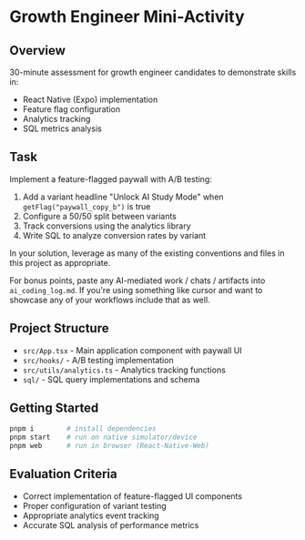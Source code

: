 # Growth Engineer Mini-Activity

## Overview
30-minute assessment for growth engineer candidates to demonstrate skills in:
- React Native (Expo) implementation
- Feature flag configuration
- Analytics tracking
- SQL metrics analysis

## Task
Implement a feature-flagged paywall with A/B testing:

1. Add a variant headline "Unlock AI Study Mode" when `getFlag("paywall_copy_b")` is true
2. Configure a 50/50 split between variants
3. Track conversions using the analytics library
4. Write SQL to analyze conversion rates by variant

In your solution, leverage as many of the existing conventions and files in this project as appropriate.

For bonus points, paste any AI-mediated work / chats / artifacts into `ai_coding_log.md`. If you're using something like cursor and want to showcase any of your workflows include that as well.

## Project Structure
- `src/App.tsx` - Main application component with paywall UI
- `src/hooks/` - A/B testing implementation
- `src/utils/analytics.ts` - Analytics tracking functions
- `sql/` - SQL query implementations and schema

## Getting Started
```bash
pnpm i        # install dependencies
pnpm start    # run on native simulator/device
pnpm web      # run in browser (React-Native-Web)
```

## Evaluation Criteria
- Correct implementation of feature-flagged UI components
- Proper configuration of variant testing
- Appropriate analytics event tracking
- Accurate SQL analysis of performance metrics 

